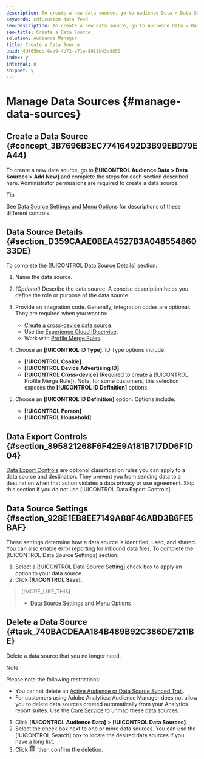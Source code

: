 ```yaml
---
description: To create a new data source, go to Audience Data > Data Sources > Add New and complete the steps for each section described here. Administrator permissions are required to create a data source.
keywords: cdf;custom data feed
seo-description: To create a new data source, go to Audience Data > Data Sources > Add New and complete the steps for each section described here. Administrator permissions are required to create a data source.
seo-title: Create a Data Source
solution: Audience Manager
title: Create a Data Source
uuid: 4df65bcb-9ad9-4b72-a71e-8918b43d4850
index: y
internal: n
snippet: y
---
```


# Manage Data Sources {#manage-data-sources}

## Create a Data Source {#concept_3B7696B3EC77416492D3B99EBD79EA44}

To create a new data source, go to **[!UICONTROL Audience Data > Data Sources > Add New]** and complete the steps for each section described here. Administrator permissions are required to create a data source.

<!-- 
create-datasource.xml
 -->

>[!TIP]
>
>See [Data Source Settings and Menu Options](../c-features/datasources-list-and-settings.md#reference_A87B381067E04C26A426514AF3B64E64) for descriptions of these different controls.

## Data Source Details {#section_D359CAAE0BEA4527B3A04855486033DE}

To complete the [!UICONTROL Data Source Details] section:

1. Name the data source. 
2. *(Optional)* Describe the data source. A concise description helps you define the role or purpose of the data source. 
3. Provide an integration code. Generally, integration codes are optional. They are required when you want to:

    * [Create a cross-device data source](../c-features/profile-merge-rules/merge-rules-start.md#concept_3B7696B3EC77416492D3B99EBD79EA44). 
    * Use the [Experience Cloud ID service](https://marketing.adobe.com/resources/help/en_US/mcvid/). 
    * Work with [Profile Merge Rules](../c-features/profile-merge-rules/merge-rules-start.md#concept_34A9CEA00B24447EBF7EA8DA2928E1DD).

4. Choose an **[!UICONTROL ID Type]**. ID Type options include:

    * **[!UICONTROL Cookie]** 
    * **[!UICONTROL Device Advertising ID]** 
    * **[!UICONTROL Cross-device]** (Required to create a [!UICONTROL Profile Merge Rule]). Note, for some customers, this selection exposes the **[!UICONTROL ID Definition]** options.

5. Choose an **[!UICONTROL ID Definition]** option. Options include:

    * **[!UICONTROL Person]** 
    * **[!UICONTROL Household]**

<!-- 

<p> 
 <note>
  Selecting 
  <span class="uicontrol"> Device Advertising ID</span> or 
  <span class="uicontrol"> Cross Device</span> limits the inbound ID options in the Data Source Settings section to 
  <span class="uicontrol"> Customer ID</span> only. 
 </note> </p>

 -->

## Data Export Controls {#section_895821268F6F42E9A181B717DD6F1D04}

[Data Export Controls](../c-features/data-export-controls.md#concept_155AAFBA7D804467B6F8279D26C9D05C) are optional classification rules you can apply to a data source and destination. They prevent you from sending data to a destination when that action violates a data privacy or use agreement. Skip this section if you do not use [!UICONTROL Data Export Controls].

## Data Source Settings {#section_928E1EB8EE7149A88F46ABD3B6FE5BAF}

These settings determine how a data source is identified, used, and shared. You can also enable error reporting for inbound data files. To complete the [!UICONTROL Data Source Settings] section:

1. Select a [!UICONTROL Data Source Setting] check box to apply an option to your data source. 
1. Click **[!UICONTROL Save]**.

>[!MORE_LIKE_THIS]
>
>* [Data Source Settings and Menu Options](../c-features/datasources-list-and-settings.md#reference_A87B381067E04C26A426514AF3B64E64)

## Delete a Data Source {#task_740BACDEAA184B489B92C386DE7211BE}

<!-- 
t_datasource_delete.xml
 -->

Delete a data source that you no longer need.

>[!NOTE]
>
>Please note the following restrictions: 
>
>* You cannot delete an [Active Audience or Data Source Synced Trait](../c-features/traits/client-activity-synced-audience-traits.md#concept_7D3F4AF1FAD440509956632B8A51E64D). 
>* For customers using Adobe Analytics: Audience Manager does not allow you to delete data sources created automatically from your Analytics report suites. Use the [Core Service](https://marketing.adobe.com/resources/help/en_US/mcloud/) to unmap these data sources. 
>

1. Click **[!UICONTROL Audience Data]** > **[!UICONTROL Data Sources]**.
1. Select the check box next to one or more data sources.
   You can use the [!UICONTROL Search] box to locate the desired data sources if you have a long list. 
1. Click  ![](assets/icon_trash.png), then confirm the deletion.